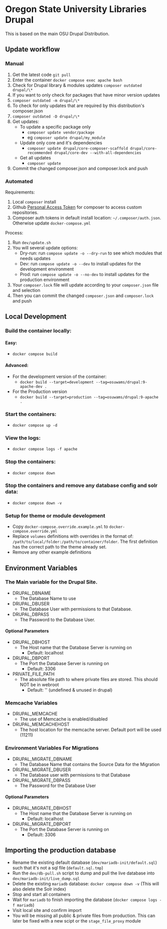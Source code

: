 # Oregon State University Libraries Drupal

This is based on the main OSU Drupal Distribution.

## Update workflow

### Manual

1. Get the latest code `git pull`
1. Enter the container `docker compose exec apache bash`
1. Check for Drupal library & modules updates `composer outdated drupal/\*`
1. If you want to only check for packages that have minor version updates
1. `composer outdated -m drupal/\*`
1. To check for only updates that are required by this distribution's composer.json
1. `composer outdated -D drupal/\*`
1. Get updates:
   - To update a specific package only
     - `composer update vendor/package`
     - eg `composer update drupal/my_module`
   - Update only core and it's dependencies
     - `composer update drupal/core-composer-scaffold drupal/core-recommended drupal/core-dev --with-all-dependencies`
   - Get all updates
     - `composer update`
1. Commit the changed composer.json and composer.lock and push

### Automated

Requirements:

1. Local `composer` install
1. Github [Personal Access Token](https://github.com/settings/tokens) for composer to access custom repositories.
1. Composer auth tokens in default install location: `~/.composer/auth.json`. Otherwise update `docker-compose.yml`

Process:

1. Run `dev/update.sh`
1. You will several update options:
   - Dry-run: run `compose update -o --dry-run` to see which modules that needs updates
   - Dev: run `compose update -o --dev` to install updates for the development environment
   - Prod: run `compose update -o --no-dev` to install updates for the production environment
1. Your `composer.lock` file will update according to your `composer.json` file and selection
1. Then you can commit the changed `composer.json` and `composer.lock` and push

## Local Development

### Build the container locally:

#### Easy:

- `docker compose build`

#### Advanced:

- For the development version of the container:
  - `docker build --target=development --tag=osuwams/drupal:9-apache-dev .`
- For the Production version
  - `docker build --target=production --tag=osuwams/drupal:9-apache .`

### Start the containers:

- `docker compose up -d`

### View the logs:

- `docker compose logs -f apache`

### Stop the containers:

- `docker compose down`

### Stop the containers and remove any database config and solr data:

- `docker compose down -v`

### Setup for theme or module development

- Copy `docker-compose.override.example.yml` to `docker-compose.override.yml`
- Replace `volumes` definitions with overrides in the format of: `/path/to/local/folder:/path/to/container/folder`. The first definition has the correct path to the theme already set.
- Remove any other example definitions

## Environment Variables

### The Main variable for the Drupal Site.

- DRUPAL_DBNAME
  - The Database Name to use
- DRUPAL_DBUSER
  - The Database User with permissions to that Database.
- DRUPAL_DBPASS
  - The Password to the Database User.

#### Optional Parameters

- DRUPAL_DBHOST
  - The Host name that the Database Server is running on
    - Default: localhost
- DRUPAL_DBPORT
  - The Port the Database Server is running on
    - Default: 3306
- PRIVATE_FILE_PATH
  - The absolute file path to where private files are stored. This should NOT be in webroot
    - Default: '' (undefined & unused in drupal)

### Memcache Variables

- DRUPAL_MEMCACHE
  - The use of Memcache is enabled/disabled
- DRUPAL_MEMCACHEHOST
  - The host location for the memcache server. Default port will be used (11211)

### Environment Variables For Migrations

- DRUPAL_MIGRATE_DBNAME
  - The Database Name that contains the Source Data for the Migration
- DRUPAL_MIGRATE_DBUSER
  - The Database user with permissions to that Database
- DRUPAL_MIGRATE_DBPASS
  - The Password for the Database User

#### Optional Parameters

- DRUPAL_MIGRATE_DBHOST
  - The Host name that the Database Server is running on
    - Default: localhost
- DRUPAL_MIGRATE_DBPORT
  - The Port the Database Server is running on
    - Default: 3306

## Importing the production database

- Rename the existing default database (`dev/mariadb-init/default.sql`) such that it's not a sql file (`default.sql.tmp`)
- Run the `dev/db-pull.sh` script to dump and pull the live database into `dev/mariadb-init/live_dump.sql`
- Delete the existing `mariadb` database: `docker compose down -v` (This will also delete the Solr index)
- Stop and start all containers
- Wait for `mariadb` to finish importing the database (`docker compose logs -f mariadb`)
- Visit local site and confirm import
- You will be missing all public & private files from production. This can later be fixed with a new scipt or the `stage_file_proxy` module
